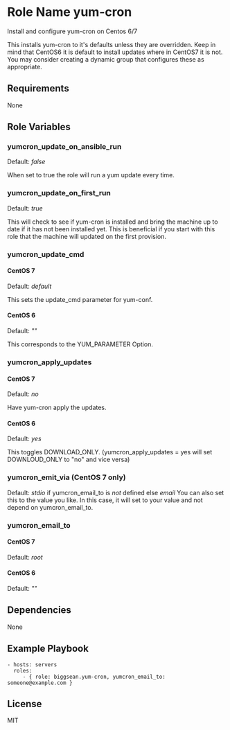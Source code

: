 Role Name yum-cron
=========

Install and configure yum-cron on Centos 6/7

This installs yum-cron to it's defaults unless they are overridden.  Keep in mind that CentOS6 it is default to install updates where in CentOS7 it is not.  You may consider creating a dynamic group that configures these as appropriate.

Requirements
------------

None

Role Variables
--------------

### yumcron_update_on_ansible_run
Default: *false*

When set to true the role will run a yum update every time.

### yumcron_update_on_first_run
Default: *true*

This will check to see if yum-cron is installed and bring the machine up to date if it has not been installed yet.  This is beneficial if you start with this role that the machine will updated on the first provision.

### yumcron_update_cmd
#### CentOS 7
Default: *default*

This sets the update_cmd parameter for yum-conf.

#### CentOS 6
Default: *""*

This corresponds to the YUM_PARAMETER Option.
### yumcron_apply_updates
#### CentOS 7
Default: *no*

Have yum-cron apply the updates.
#### CentOS 6
Default: *yes*

This toggles DOWNLOAD_ONLY.  (yumcron_apply_updates = yes will set DOWNLOUD_ONLY to "no" and vice versa)
### yumcron_emit_via (CentOS 7 only)
Default: *stdio* if yumcron_email_to is _not_ defined else *email*
You can also set this to the value you like.  In this case, it will set to your value and not depend on yumcron_email_to.

### yumcron_email_to
#### CentOS 7
Default: *root*
#### CentOS 6
Default: *""*

Dependencies
------------

None

Example Playbook
----------------


    - hosts: servers
      roles:
         - { role: biggsean.yum-cron, yumcron_email_to: someone@example.com }

License
-------

MIT


